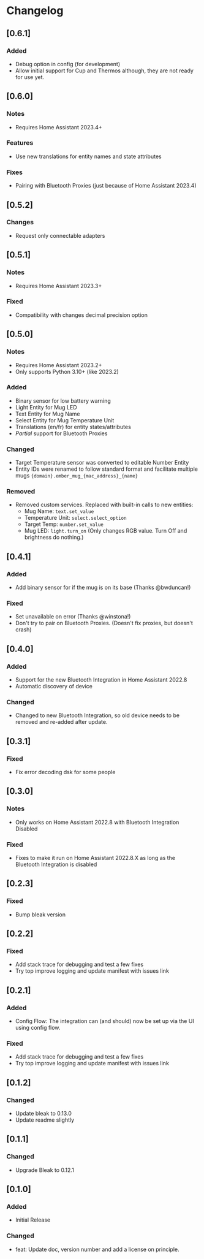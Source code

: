 # Changelog

## [0.6.1]

### Added
* Debug option in config (for development)
* Allow initial support for Cup and Thermos although, they are not ready for use yet.

## [0.6.0]

### Notes
* Requires Home Assistant 2023.4+

### Features
* Use new translations for entity names and state attributes

### Fixes
* Pairing with Bluetooth Proxies (just because of Home Assistant 2023.4)


## [0.5.2]

### Changes
* Request only connectable adapters

## [0.5.1]

### Notes
* Requires Home Assistant 2023.3+

### Fixed
* Compatibility with changes decimal precision option


## [0.5.0]

### Notes
* Requires Home Assistant 2023.2+
* Only supports Python 3.10+ (like 2023.2)

### Added
* Binary sensor for low battery warning
* Light Entity for Mug LED
* Text Entity for Mug Name
* Select Entity for Mug Temperature Unit
* Translations (en/fr) for entity states/attributes
* *Partial* support for Bluetooth Proxies

### Changed
* Target Temperature sensor was converted to editable Number Entity
* Entity IDs were renamed to follow standard format and facilitate multiple mugs `{domain}.ember_mug_{mac_address}_{name}`

### Removed
* Removed custom services. Replaced with built-in calls to new entities:
  * Mug Name: `text.set_value`
  * Temperature Unit: `select.select_option`
  * Target Temp: `number.set_value`
  * Mug LED: `light.turn_on` (Only changes RGB value. Turn Off and brightness do nothing.)

## [0.4.1]

### Added
* Add binary sensor for if the mug is on its base (Thanks @bwduncan!)

### Fixed
* Set unavailable on error (Thanks @winstona!)
* Don't try to pair on Bluetooth Proxies. (Doesn't fix proxies, but doesn't crash)

## [0.4.0]

### Added
* Support for the new Bluetooth Integration in Home Assistant 2022.8
* Automatic discovery of device

### Changed
* Changed to new Bluetooth Integration, so old device needs to be removed and re-added after update.

## [0.3.1]

### Fixed
*  Fix error decoding dsk for some people

## [0.3.0]

### Notes
* Only works on Home Assistant 2022.8 with Bluetooth Integration Disabled

### Fixed
* Fixes to make it run on Home Assistant 2022.8.X as long as the Bluetooth Integration is disabled

## [0.2.3]

### Fixed
* Bump bleak version

## [0.2.2]

### Fixed
* Add stack trace for debugging and test a few fixes
* Try top improve logging and update manifest with issues link

## [0.2.1]

### Added
* Config Flow: The integration can (and should) now be set up via the UI using config flow.

### Fixed
* Add stack trace for debugging and test a few fixes
* Try top improve logging and update manifest with issues link

## [0.1.2]

### Changed
* Update bleak to 0.13.0
* Update readme slightly

## [0.1.1]

### Changed
* Upgrade Bleak to 0.12.1

## [0.1.0]

### Added
* Initial Release

### Changed
* feat: Update doc, version number and add a license on principle.
